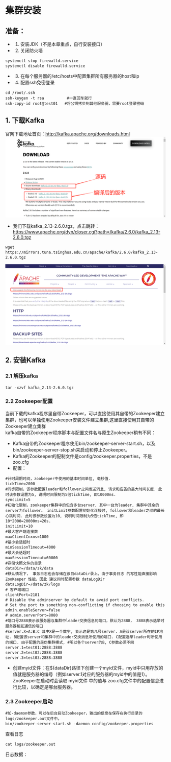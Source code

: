 # 集群安装
## 准备：
* 1. 安装JDK（不是本章重点，自行安装接口）
* 2. 关闭防火墙
```
systemctl stop firewalld.service
systemctl disable firewalld.service
```
* 3. 在每个服务器的/etc/hosts中配置集群所有服务器的host和ip
* 4. 配置ssh免密登录
```
cd /root/.ssh
ssh-keygen -t rsa          #一直回车就行
ssh-copy-id root@test01   #将公钥拷贝到其他服务器，需要root登录密码
```
## 1. 下载Kafka
官网下载地址首页：http://kafka.apache.org/downloads.html
![](https://github.com/lk6678979/image/blob/master/kafka-ssl/kafka-install-1.jpg)
* 我们下载kafka_2.13-2.6.0.tgz，点击跳转：https://www.apache.org/dyn/closer.cgi?path=/kafka/2.6.0/kafka_2.13-2.6.0.tgz
```shell
wget https://mirrors.tuna.tsinghua.edu.cn/apache/kafka/2.6.0/kafka_2.13-2.6.0.tgz
```
![](https://github.com/lk6678979/image/blob/master/kafka-ssl/kafka-install-2.jpg)

## 2. 安装Kafka
### 2.1 解压kafka
```
tar -xzvf kafka_2.13-2.6.0.tgz 
```
### 2.2 Zookeeper配置
当前下载的kafka程序里自带Zookeeper，可以直接使用其自带的Zookeeper建立集群，也可以单独使用Zookeeper安装文件建立集群,这里直接使用其自带的Zookeeper建立集群  
kafka自带的Zookeeper程序脚本与配置文件名与原生Zookeeper稍有不同：  
* Kafka自带的Zookeeper程序使用bin/zookeeper-server-start.sh，以及bin/zookeeper-server-stop.sh来启动和停止Zookeeper。
* Kafka的Zookeeper的配制文件是config/zookeeper.properties，不是zoo.cfg
* 配置：
```
#计时周期时间，zookeeper中使用的基本时间单位, 毫秒值.
tickTime=2000
#同步限制，该参数配置leader和follower之间发送消息, 请求和应答的最大时间长度. 此时该参数设置为5, 说明时间限制为5倍tickTime, 即10000ms.
syncLimit=5
#初始化限制，zookeeper集群中的包含多台server, 其中一台为leader, 集群中其余的server为follower。 initLimit参数配置初始化连接时, follower和leader之间的最长心跳时间. 此时该参数设置为10, 说明时间限制为5倍tickTime, 即10*2000=20000ms=20s.
initLimit=10
#最大客户端连接数
maxClientCnxns=1000
#最小会话超时
minSessionTimeout=4000
#最大会话超时
maxSessionTimeout=60000
#存储快照文件的目录
dataDir=/data/zk/data
#默认情况下， 事务日志也会存储在该目dataDir录上。由于事务日志 的写性能直接影响 ZooKeeper 性能，因此 建议同时配置参数 dataLogDir
dataLogDir=/data/zk/logs
# 客户端端口
clientPort=2181
# Disable the adminserver by default to avoid port conflicts.
# Set the port to something non-conflicting if choosing to enable this
admin.enableServer=false
# admin.serverPort=8080
#端口号2888表示该服务器与集群中leader交换信息的端口，默认为2888， 3888表示选举时服务器相互通信的端口
#server.X=A:B:C 其中X是一个数字, 表示这是第几号server. A是该server所在的IP地址. B配置该server和集群中的leader交换消息所使用的端口. C配置选举leader时所使用的端口. 由于配置的是伪集群模式, #所以各个server的B, C参数必须不同
server.1=test01:2888:3888
server.2=test02:2888:3888
server.3=test03:2888:3888
```
* 创建myid文件：在${dataDir}路径下创建一个myid文件，myid中只用存放的值就是服务器的编号（例如server.1对应的服务器的myid中的值是1）。ZooKeeper在启动时会读取 myid文件 中的值与 zoo.cfg文件中的配置信息进行比较，以确定是哪台服务器。
### 2.3 Zookeeper启动
```
#加-daemon参数，可以在后台启动Zookeeper，输出的信息在保存在执行目录的logs/zookeeper.out文件中。
bin/zookeeper-server-start.sh -daemon config/zookeeper.properties
```
查看日志
```
cat logs/zookeeper.out
```
日志数据：
```

```













